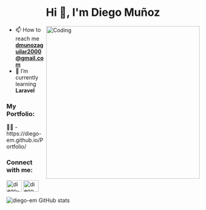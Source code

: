 <h1 align="center">Hi 👋, I'm Diego Muñoz</h1>
 
<img align="right" alt="Coding" width="400" src="https://media.giphy.com/media/qgQUggAC3Pfv687qPC/giphy.gif">

- 📫 How to reach me **dmunozaguilar2000@gmail.com**
- 🌱 I’m currently learning **Laravel**
<h3 align="left">My Portfolio:</h3>
 👨‍💻 - https://diego-em.github.io/Portfolio/
<h3 align="left">Connect with me:</h3>
<p align="left">
<a href="https://www.linkedin.com/in/diego-enrique-mu%C3%B1oz-57b093236/" target="blank"><img align="center" src="https://raw.githubusercontent.com/rahuldkjain/github-profile-readme-generator/master/src/images/icons/Social/linked-in-alt.svg" alt="diego-enrique-muñoz-57b093236" height="30" width="40" /></a>
<a href="https://www.facebook.com/diego.munoz.790693/" target="blank"><img align="center" src="https://raw.githubusercontent.com/rahuldkjain/github-profile-readme-generator/master/src/images/icons/Social/facebook.svg" alt="diego.munoz.790693" height="30" width="40" /></a>
</p>

![diego-em GitHub stats](https://github-readme-stats.vercel.app/api?username=diego-em&show_icons=true&theme=algolia&border_radius=10&hide_rank=true)
